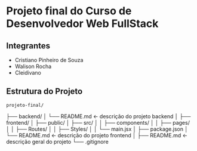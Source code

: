 # Projeto final do Curso de Desenvolvedor Web FullStack

## Integrantes

  - Cristiano Pinheiro de Souza
  - Walison Rocha
  - Cleidivano

## Estrutura do Projeto

    projeto-final/
  ├── backend/
  │   └── README.md ← descrição do projeto backend
  │
  ├── frontend/
  │   ├── public/
  │   ├── src/
  │   │   ├── components/
  │   │   ├── pages/
  │   │   ├── Routes/
  │   │   ├── Styles/
  │   │   └── main.jsx
  │   ├── package.json
  │   └── README.md ← descrição do projeto frontend
  │
  ├── README.md  ← descrição geral do projeto
  └── .gitignore

